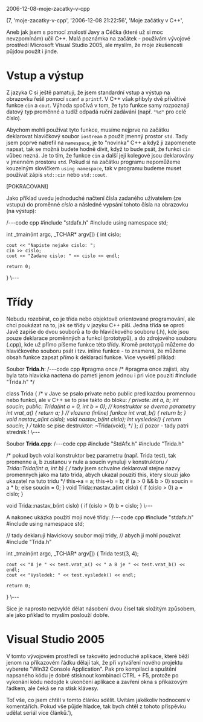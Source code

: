 2006-12-08-moje-zacatky-v-cpp

(7, 'moje-zacatky-v-cpp', '2006-12-08 21:22:56', 'Moje začátky v C++',


Aneb jak jsem s pomocí znalostí Javy a Céčka (které už si moc nevzpomínám) učil
C++. Malá poznámka na začátek - používám vývojové prostředí Microsoft Visual
Studio 2005, ale myslím, že moje zkušenosti půjdou použít i jinde.

Vstup a výstup
==============

Z jazyka C si ještě pamatuji, že jsem standardní vstup a výstup na obrazovku
řešil pomocí `scanf` a `printf`. V C++ však přibyly dvě přívětivé funkce `cin` a
`cout`. Výhoda spočívá v tom, že tyto funkce samy rozpoznají datový typ proměnné
a tudíž odpadá ruční zadávání (např. `"%d"` pro celé číslo).

Abychom mohli používat tyto funkce, musíme nejprve na začátku deklarovat hlavičkový
soubor `iostream` a použít jmenný prostor `std`. Tady jsem poprvé natrefil na
`namespace`, je to "novinka" C++ a když ji zapomenete napsat, tak se možná budete
hodně divit, když to bude psát, že funkci `cin` vůbec nezná. Je to tím, že funkce
`cin` a další její kolegové jsou deklarovány v jmenném prostoru `std`. Pokud si na
začátku programu nepomůžeme kouzelným slovíčkem `using namespace`, tak v programu
budeme muset používat zápis `std::cin` nebo `std::cout`.

[POKRACOVANI]

Jako příklad uvedu jednoduché načtení čísla zadaného uživatelem (ze vstupu) do
proměnné *cislo* a následné vypsání tohoto čísla na obrazovku (na výstup):

/---code cpp
#include "stdafx.h"
#include <iostream>
using namespace std;

int _tmain(int argc, _TCHAR* argv[])
{
    	int cislo;

	cout << "Napiste nejake cislo: ";
	cin >> cislo;
	cout << "Zadane cislo: " << cislo << endl;

	return 0;
}
\\---

Třídy
=====

Nebudu rozebírat, co je třída nebo objektově orientované programování, ale chci
poukázat na to, jak se třídy v jazyku C++ píší. Jedna třída se oproti Javě zapíše
do dvou souborů a to do hlavičkového souboru (.h), kde jsou pouze deklarace proměnných
a funkcí (prototypů), a do zdrojového souboru (.cpp), kde už přímo píšeme funkce této
třídy. Kromě prototypů můžeme do hlavičkového souboru psát i tzv. inline funkce - to
znamená, že můžeme obsah funkce zapsat přímo k deklaraci funkce. Více vysvětlí příklad:

Soubor **Trida.h**:
/---code cpp
#pragma once
/*
	#pragma once zajisti, aby byla tato hlavicka
	nactena do pameti jenom jednou i pri vice pouziti
	#include "Trida.h"
*/

class Trida
{
    /*
	v Jave se psalo private nebo public
	pred kazdou promennou nebo funkci, ale
	v C++ se to pise takto do bloku:
*/
private:
	int a, b;
	int soucin;
public:
	Trida(int a = 0, int b = 0); // konstruktor se dvema parametry
	int vrat_a() { return a; } // vlozena (inline) funkce
	int vrat_b() { return b; }
	void nastav_a(int cislo);
	void nastav_b(int cislo);
	int vysledek() { return soucin; }
	/*
		takto se pise destruktor:
		~Trida(void);
	*/
}; // pozor - tady patri strednik !
\\---

Soubor **Trida.cpp**:
/---code cpp
#include "StdAfx.h"
#include "Trida.h"

/*
	pokud bych volal konstruktor bez parametru (např. Trida test),
	tak promenne a, b zustanou v nule a soucin vynuluji v konstruktoru
*/
Trida::Trida(int a, int b)
{
    	/*
		tady jsem schvalne deklaroval stejne nazvy promennych
		jako ma tato trida, abych ukazal pouziti this, ktery
		slouzi jako ukazatel na tuto tridu
	*/
	this->a = a;
	this->b = b;
	if (a > 0 && b > 0)
		soucin = a * b;
	else
		soucin = 0;
}
void Trida::nastav_a(int cislo)
{
    	if (cislo > 0)
		a = cislo;
}

void Trida::nastav_b(int cislo)
{
    	if (cislo > 0)
		b = cislo;
}
\\---

A nakonec ukázka použití mojí nové třídy:
/---code cpp
#include "stdafx.h"
#include <iostream>
using namespace std;

// tady deklaruji hlavickovy soubor moji tridy,
// abych ji mohl pouzivat
#include "Trida.h"

int _tmain(int argc, _TCHAR* argv[])
{
    	Trida test(3, 4);

	cout << "A je " << test.vrat_a() << " a B je " << test.vrat_b() << endl;
	cout << "Vysledek: " << test.vysledek() << endl;

	return 0;
}
\\---

Sice je naprosto nezvyklé dělat násobení dvou čísel tak složitým způsobem, ale
jako příklad to myslím poslouží dobře.

Visual Studio 2005
==================

V tomto vývojovém prostředí se takovéto jednoduché aplikace, které běží jenom na
příkazovém řádku dělají tak, že při vytváření nového projektu vyberete "Win32
Console Application". Pak pro kompilaci a spuštění napsaného kódu je dobré stisknout
kombinaci CTRL + F5, protože po vykonání kódu nedojde k ukončení aplikace a zavření
okna s příkazovým řádkem, ale čeká se na stisk klávesy.

Toť vše, co jsem chtěl v tomto článku sdělit. Uvítám jakékoliv hodnocení v komentářích.
Pokud vše půjde hladce, tak bych chtěl z tohoto příspěvku udělat seriál více článků.'),
